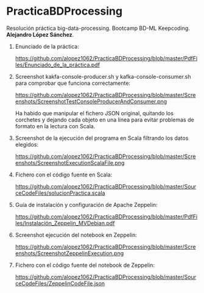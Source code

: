 # PracticaBDProcessing
Resolución práctica big-data-processing. Bootcamp BD-ML Keepcoding. **Alejandro López Sánchez**.

1. Enunciado de la práctica:

    https://github.com/alopez1062/PracticaBDProcessing/blob/master/PdfFiles/Enunciado_de_la_práctica.pdf

2. Screenshot kakfa-console-producer.sh y kafka-console-consumer.sh para comprobar que funciona correctamente:

    https://github.com/alopez1062/PracticaBDProcessing/blob/master/Screenshots/ScreenshotTestConsoleProducerAndConsumer.png
    
   Ha habido que manipular el fichero JSON original, quitando los corchetes y dejando cada objeto en una línea para evitar
   problemas de formato en la lectura con Scala.

3. Screenshot de la ejecución del programa en Scala filtrando los datos elegidos:

    https://github.com/alopez1062/PracticaBDProcessing/blob/master/Screenshots/ScreenshotExecutionScalaFile.png

4. Fichero con el código fuente en Scala:

    https://github.com/alopez1062/PracticaBDProcessing/blob/master/SourceCodeFiles/solucionPractica.scala

5. Guía de instalación y configuración de Apache Zeppelin:

    https://github.com/alopez1062/PracticaBDProcessing/blob/master/PdfFiles/Instalación_Zeppelin_MVDebian.pdf

6. Screenshot ejecución del notebook en Zeppelin:

    https://github.com/alopez1062/PracticaBDProcessing/blob/master/Screenshots/ScreenshotZeppelinExecution.png

7. Fichero con el código fuente del notebook de Zeppelin:

    https://github.com/alopez1062/PracticaBDProcessing/blob/master/SourceCodeFiles/ZeppelinCodeFile.json
    
